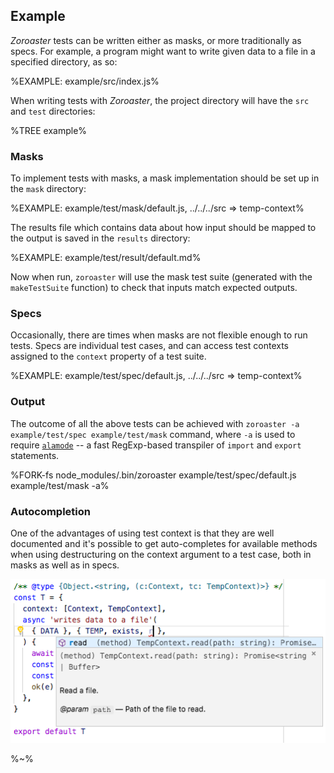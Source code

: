 ## **Example**

_Zoroaster_ tests can be written either as masks, or more traditionally as specs. For example, a program might want to write given data to a file in a specified directory, as so:

%EXAMPLE: example/src/index.js%

When writing tests with _Zoroaster_, the project directory will have the `src` and `test` directories:

%TREE example%

### Masks

To implement tests with masks, a mask implementation should be set up in the `mask` directory:

%EXAMPLE: example/test/mask/default.js, ../../../src => temp-context%

The results file which contains data about how input should be mapped to the output is saved in the `results` directory:

%EXAMPLE: example/test/result/default.md%

Now when run, `zoroaster` will use the mask test suite (generated with the `makeTestSuite` function) to check that inputs match expected outputs.

### Specs

<!-- (although, this should rarely happen because there is a potential to write any tests with standard `makeTestSuite` function) -->

Occasionally, there are times when masks are not flexible enough to run tests. Specs are individual test cases, and can access test contexts assigned to the `context` property of a test suite.

%EXAMPLE: example/test/spec/default.js, ../../../src => temp-context%

### Output

The outcome of all the above tests can be achieved with `zoroaster -a example/test/spec example/test/mask` command, where `-a` is used to require [`alamode`](https://alamode.cc) -- a fast RegExp-based transpiler of `import` and `export` statements.

%FORK-fs node_modules/.bin/zoroaster example/test/spec/default.js example/test/mask -a%

### Autocompletion

One of the advantages of using test context is that they are well documented and it's possible to get auto-completes for available methods when using destructuring on the context argument to a test case, both in masks as well as in specs.

![](images/autocomplete.png)

%~%